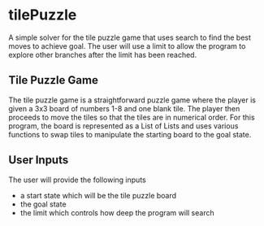 # tilePuzzle
A simple solver for the tile puzzle game that uses search to find the best moves to achieve goal. The user will use a limit to allow the program to explore other branches after the limit has been reached.

## Tile Puzzle Game
The tile puzzle game is a straightforward puzzle game where the player is given a 3x3 board of numbers 1-8 and one blank tile. The player then proceeds to move the tiles so that the tiles are in numerical order. For this program, the board is represented as a List of Lists and uses various functions to swap tiles to manipulate the starting board to the goal state.

## User Inputs
The user will provide the following inputs
- a start state which will be the tile puzzle board 
- the goal state 
- the limit which controls how deep the program will search
